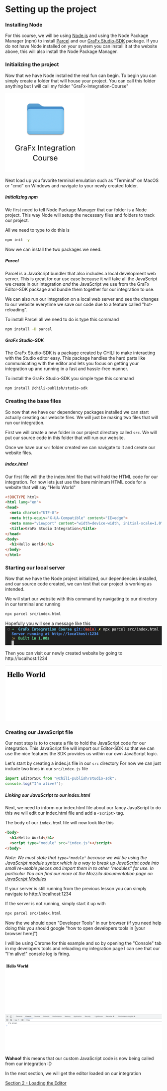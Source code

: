 # Setting up the project

### Installing Node
For this course, we will be using [Node.js](https://nodejs.org/) and using the Node Package Manager (npm) to install [Parcel](https://parceljs.org/getting-started/webapp/) and our [GraFx Studio-SDK](https://www.npmjs.com/package/@chili-publish/studio-sdk) package. If you do not have Node installed on your system you can install it at the website above, this will also install the Node Package Manager.

### Initializing the project

Now that we have Node installed the real fun can begin. To begin you can simply create a folder that will house your project. You can call this folder anything but I will call my folder "GraFx-Integration-Course"

![A picture of a newly created folder](../assets/1-Setting-up-Project//folder.png)


Next load up you favorite terminal emulation such as "Terminal" on MacOS or "cmd" on Windows and navigate to your newly created folder.

##### Initializing npm
We first need to tell Node Package Manager that our folder is a Node project. This way Node will setup the necessary files and folders to track our project.

All we need to type to do this is
```sh
npm init -y
```

Now we can install the two packages we need.
##### Parcel
Parcel is a JavaScript bundler that also includes a local development web server. This is great for our use case because it will take all the JavaScript we create in our integration _and_ the JavaScript we use from the GraFx Editor-SDK package and bundle them together for our integration to use.

We can also run our integration on a local web server and see the changes to our website everytime we save our code due to a feature called "hot-reloading".

To install Parcel all we need to do is type this command
```sh
npm install -D parcel
```

##### GraFx Studio-SDK
The GraFx Studio-SDK is a package created by CHILI to make interacting with the Studio editor easy. This package handles the hard parts like communicating with the editor and lets you focus on getting your integration up and running in a fast and hassle-free manner.

To install the GraFx Studio-SDK you simple type this command
```sh
npm install @chili-publish/studio-sdk
```

### Creating the base files
So now that we have our dependency packages installed we can start actually creating our website files. We will just be making two files that will run our integration.

First we will create a new folder in our project directory called `src`. We will put our source code in this folder that will run our website.

Once we have our `src` folder created we can navigate to it and create our website files.

##### index.html
Our first file will the the index.html file that will hold the HTML code for our integration. For now lets just use the bare minimum HTML code for a website that will say "Hello World"
```html
<!DOCTYPE html>
<html lang="en">
<head>
  <meta charset="UTF-8">
  <meta http-equiv="X-UA-Compatible" content="IE=edge">
  <meta name="viewport" content="width=device-width, initial-scale=1.0">
  <title>GraFx Studio Integration</title>
</head>
<body>
  <h1>Hello World</h1>
</body>
</html>
```

### Starting our local server
Now that we have the Node project initialized, our dependencies installed, and our source code created, we can test that our project is working as intended.

We will start our website with this command by navigating to our directory in our terminal and running
```sh
npx parcel src/index.html
```

Hopefully you will see a message like this
![A terminal window showing the web server has started](../assets/1-Setting-up-Project/server-started.png)

Then you can visit our newly created website by going to
http://localhost:1234

![The hello world page on our website](../assets/1-Setting-up-Project/hello-world.png)

### Creating our JavaScript file
Our next step is to to create a file to hold the JavaScript code for our integration. This JavaScript file will import our Editor-SDK so that we can use the nice features the SDK provides us within our own JavaScript logic.

Let's start by creating a index.js file in our `src` directory
For now we can just include two lines in our `src/index.js` file
```javascript
import EditorSDK from "@chili-publish/studio-sdk";
console.log("I'm alive!");
```

##### Linking our JavaScript to our index.html
Next, we need to inform our index.html file about our fancy JavaScript to do this we will edit our index.html file and add a `<script>` tag.

The body of our `index.html` file will now look like this
```html
<body>
  <h1>Hello World</h1>
  <script type="module" src="index.js"></script>
</body>
```

_Note: We must state that `type="module"` because we will be using the JavaScript module syntax which is a way to break up JavaScript code into small re-usable pieces and import them in to other "modules" for use. In particular You can find our more at the Mozzila documentation page on [JavaScript Modules](https://developer.mozilla.org/en-US/docs/Web/JavaScript/Guide/Modules)_

If your server is still running from the previous lesson you can simply navigate to http://localhost:1234

If the server is not running, simply start it up with
```sh
npx parcel src/index.html
```

Now the we should open "Developer Tools" in our browser (if you need help doing this you should google "how to open developers tools in [your browser here]")

I will be using Chrome for this example and so by opening the "Console" tab in my developers tools and reloading my integration page I can see that our "I'm alive!" console log is firing.

![The integration website showing our console.log function working](../assets/1-Setting-up-Project/javascript-linked.png)

**Wahoo!** this means that our custom JavaScript code is now being called from our integration :D

In the next section, we will get the editor loaded on our integration

[Section 2 - Loading the Editor](../2-Loading-the-Editor/README.md)

